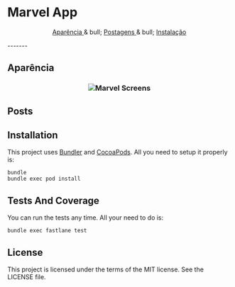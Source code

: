 # Marvel App


<p align = "center">
    <a href="#appearance"> Aparência </a> & bull;
    <a href="#posts"> Postagens </a> & bull;
    <a href="#installation"> Instalação </a>
</p>
-------

##  Aparência

<h3 align = "center">
  <img src = "assets / marvel_screens.png" alt = "Marvel Screens" />
</h3>


## Posts

## Installation

This project uses [Bundler](http://bundler.io) and [CocoaPods](https://cocoapods.org). All you need to setup it properly is:
```
bundle
bundle exec pod install
```

## Tests And Coverage

You can run the tests any time. All your need to do is:
```
bundle exec fastlane test
```

## License
This project is licensed under the terms of the MIT license. See the LICENSE file.
